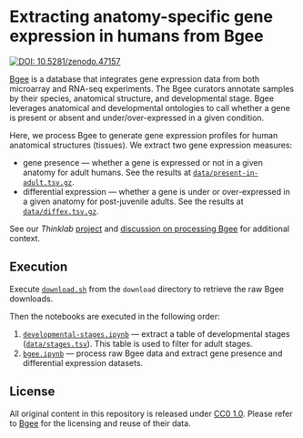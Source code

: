 # Extracting anatomy-specific gene expression in humans from Bgee

[![DOI: 10.5281/zenodo.47157](https://zenodo.org/badge/doi/10.5281/zenodo.47157.svg)](https://doi.org/10.5281/zenodo.47157)

[Bgee](http://bgee.org/) is a database that integrates gene expression data from both microarray and RNA-seq experiments. The Bgee curators annotate samples by their species, anatomical structure, and developmental stage. Bgee leverages anatomical and developmental ontologies to call whether a gene is present or absent and under/over-expressed in a given condition.

Here, we process Bgee to generate gene expression profiles for human anatomical structures (tissues). We extract two gene expression measures:

+ gene presence — whether a gene is expressed or not in a given anatomy for adult humans. See the results at [`data/present-in-adult.tsv.gz`](data/present-in-adult.tsv.gz).
+ differential expression — whether a gene is under or over-expressed in a given anatomy for post-juvenile adults. See the results at [`data/diffex.tsv.gz`](data/diffex.tsv.gz).

See our _Thinklab_ [project](http://doi.org/10.15363/thinklab.40 "Repurposing drugs on a hetnet") and [discussion on processing Bgee](http://doi.org/10.15363/thinklab.d124 "Processing Bgee for tissue-specific gene presence and over/under-expression") for additional context.

## Execution

Execute [`download.sh`](download/download.sh) from the `download` directory to retrieve the raw Bgee downloads.

Then the notebooks are executed in the following order:

1. [`developmental-stages.ipynb`](developmental-stages.ipynb) — extract a table of developmental stages ([`data/stages.tsv`](data/stages.tsv)). This table is used to filter for adult stages.
2. [`bgee.ipynb`](bgee.ipynb) — process raw Bgee data and extract gene presence and differential expression datasets.

## License

All original content in this repository is released under [CC0 1.0](https://creativecommons.org/publicdomain/zero/1.0/ "Creative Commons · Public Domain Dedication"). Please refer to [Bgee](http://bgee.org/) for the licensing and reuse of their data.

